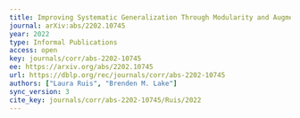 ```yaml
---
title: Improving Systematic Generalization Through Modularity and Augmentation.
journal: arXiv:abs/2202.10745
year: 2022
type: Informal Publications
access: open
key: journals/corr/abs-2202-10745
ee: https://arxiv.org/abs/2202.10745
url: https://dblp.org/rec/journals/corr/abs-2202-10745
authors: ["Laura Ruis", "Brenden M. Lake"]
sync_version: 3
cite_key: journals/corr/abs-2202-10745/Ruis/2022
---
```

